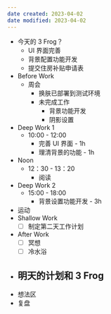 ```yaml
---
date created: 2023-04-02 
date modified: 2023-04-02
---
```

- 今天的 3 Frog？
	- UI 界面完善
	- 背景配置功能开发
	- 提交住房补贴申请表
- Before Work
	- 周会
		- 换肤已部署到测试环境
		- 未完成工作
			- 背景功能开发
			- 阴影设置
- Deep Work 1
	- 10:00 - 12:00
		- 完善 UI 界面 - 1h
		- 理清背景的功能 - 1h
- Noon
	- 12：30 - 13：20
		- 阅读
- Deep Work 2
	- 15:00 - 18:00
		- 背景设置功能开发 - 3h
- 运动
- Shallow Work
	- [ ] 制定第二天工作计划
- After Work
	- [ ] 冥想
	- [ ] 冷水浴
- 明天的计划和 3 Frog
	- 
- 想法区
- 复盘

